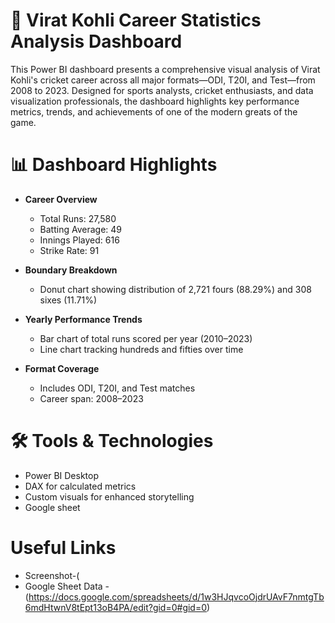 # 🏏 Virat Kohli Career Statistics Analysis Dashboard

This Power BI dashboard presents a comprehensive visual analysis of Virat Kohli's cricket career across all major formats—ODI, T20I, and Test—from 2008 to 2023. Designed for sports analysts, cricket enthusiasts, and data visualization professionals, the dashboard highlights key performance metrics, trends, and achievements of one of the modern greats of the game.

# 📊 Dashboard Highlights

- **Career Overview**  
  - Total Runs: 27,580  
  - Batting Average: 49  
  - Innings Played: 616  
  - Strike Rate: 91  

- **Boundary Breakdown**  
  - Donut chart showing distribution of 2,721 fours (88.29%) and 308 sixes (11.71%)

- **Yearly Performance Trends**  
  - Bar chart of total runs scored per year (2010–2023)  
  - Line chart tracking hundreds and fifties over time  

- **Format Coverage**  
  - Includes ODI, T20I, and Test matches  
  - Career span: 2008–2023  

# 🛠️ Tools & Technologies

- Power BI Desktop  
- DAX for calculated metrics  
- Custom visuals for enhanced storytelling  
- Google sheet

# Useful Links
 * Screenshot-(
 * Google Sheet Data - (https://docs.google.com/spreadsheets/d/1w3HJqvcoOjdrUAvF7nmtgTb6mdHtwnV8tEpt13oB4PA/edit?gid=0#gid=0)

